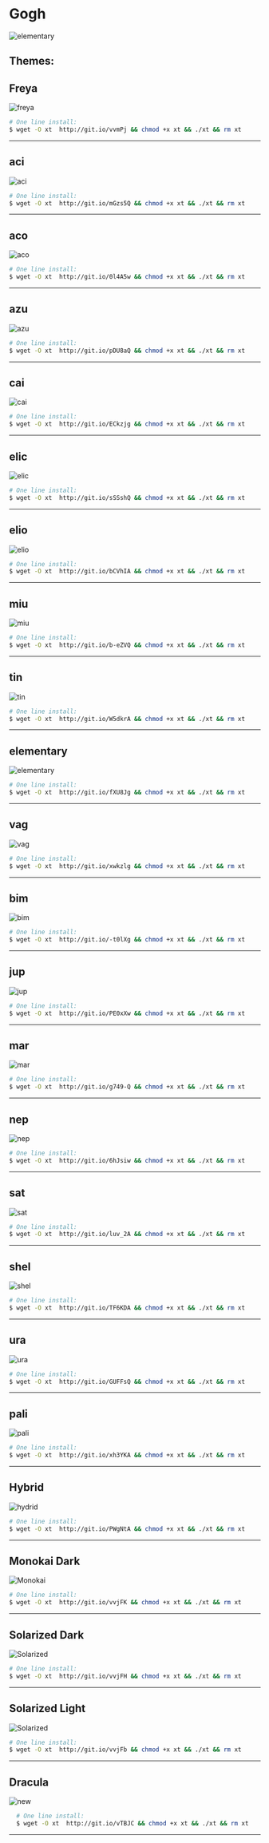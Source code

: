 Gogh
====

![elementary](https://raw.githubusercontent.com/Mayccoll/Elementary-OS-Terminal-Colors/master/images/Gogh-icons.png)

## Themes:

## Freya

![freya](https://raw.githubusercontent.com/Mayccoll/Elementary-OS-Terminal-Colors/master/images/freya.png)


```bash
# One line install:
$ wget -O xt  http://git.io/vvmPj && chmod +x xt && ./xt && rm xt
```

-----

## aci

![aci](https://raw.githubusercontent.com/Mayccoll/Elementary-OS-Terminal-Colors/master/images/aci.png)


```bash
# One line install:
$ wget -O xt  http://git.io/mGzs5Q && chmod +x xt && ./xt && rm xt
```

-----

## aco

![aco](https://raw.githubusercontent.com/Mayccoll/Elementary-OS-Terminal-Colors/master/images/aco.png)

```bash
# One line install:
$ wget -O xt  http://git.io/0l4A5w && chmod +x xt && ./xt && rm xt
```

-----

## azu

![azu](https://raw.githubusercontent.com/Mayccoll/Elementary-OS-Terminal-Colors/master/images/azu.png)

```bash
# One line install:
$ wget -O xt  http://git.io/pDU8aQ && chmod +x xt && ./xt && rm xt
```

-----

## cai

![cai](https://raw.githubusercontent.com/Mayccoll/Elementary-OS-Terminal-Colors/master/images/cai.png)

```bash
# One line install:
$ wget -O xt  http://git.io/ECkzjg && chmod +x xt && ./xt && rm xt
```

-----

## elic

![elic](https://raw.githubusercontent.com/Mayccoll/Elementary-OS-Terminal-Colors/master/images/elic.png)

```bash
# One line install:
$ wget -O xt  http://git.io/sSSshQ && chmod +x xt && ./xt && rm xt
```

-----

## elio

![elio](https://raw.githubusercontent.com/Mayccoll/Elementary-OS-Terminal-Colors/master/images/elio.png)

```bash
# One line install:
$ wget -O xt  http://git.io/bCVhIA && chmod +x xt && ./xt && rm xt
```

-----

## miu

![miu](https://raw.githubusercontent.com/Mayccoll/Elementary-OS-Terminal-Colors/master/images/miu.png)

```bash
# One line install:
$ wget -O xt  http://git.io/b-eZVQ && chmod +x xt && ./xt && rm xt
```

-----

## tin

![tin](https://raw.githubusercontent.com/Mayccoll/Elementary-OS-Terminal-Colors/master/images/tin.png)

```bash
# One line install:
$ wget -O xt  http://git.io/W5dkrA && chmod +x xt && ./xt && rm xt
```

-----

## elementary

![elementary](https://raw.githubusercontent.com/Mayccoll/Elementary-OS-Terminal-Colors/master/images/elementary.png)

```bash
# One line install:
$ wget -O xt  http://git.io/fXU8Jg && chmod +x xt && ./xt && rm xt
```

-----

## vag

![vag](https://raw.githubusercontent.com/Mayccoll/Elementary-OS-Terminal-Colors/master/images/vag.png)

```bash
# One line install:
$ wget -O xt  http://git.io/xwkzlg && chmod +x xt && ./xt && rm xt
```

-----

## bim

![bim](https://raw.githubusercontent.com/Mayccoll/Elementary-OS-Terminal-Colors/master/images/bim.png)

```bash
# One line install:
$ wget -O xt  http://git.io/-t0lXg && chmod +x xt && ./xt && rm xt
```

-----

## jup

![jup](https://raw.githubusercontent.com/Mayccoll/Elementary-OS-Terminal-Colors/master/images/jup.png)

```bash
# One line install:
$ wget -O xt  http://git.io/PE0xXw && chmod +x xt && ./xt && rm xt
```

-----

## mar

![mar](https://raw.githubusercontent.com/Mayccoll/Elementary-OS-Terminal-Colors/master/images/mar.png)

```bash
# One line install:
$ wget -O xt  http://git.io/g749-Q && chmod +x xt && ./xt && rm xt
```

-----

## nep

![nep](https://raw.githubusercontent.com/Mayccoll/Elementary-OS-Terminal-Colors/master/images/nep.png)

```bash
# One line install:
$ wget -O xt  http://git.io/6hJsiw && chmod +x xt && ./xt && rm xt
```

-----

## sat

![sat](https://raw.githubusercontent.com/Mayccoll/Elementary-OS-Terminal-Colors/master/images/vag.png)

```bash
# One line install:
$ wget -O xt  http://git.io/luv_2A && chmod +x xt && ./xt && rm xt
```

-----

## shel

![shel](https://raw.githubusercontent.com/Mayccoll/Elementary-OS-Terminal-Colors/master/images/shel.png)

```bash
# One line install:
$ wget -O xt  http://git.io/TF6KDA && chmod +x xt && ./xt && rm xt
```

-----

## ura

![ura](https://raw.githubusercontent.com/Mayccoll/Elementary-OS-Terminal-Colors/master/images/ura.png)

```bash
# One line install:
$ wget -O xt  http://git.io/GUFFsQ && chmod +x xt && ./xt && rm xt
```

-----

## pali

![pali](https://raw.githubusercontent.com/Mayccoll/Elementary-OS-Terminal-Colors/master/images/pali.png)

```bash
# One line install:
$ wget -O xt  http://git.io/xh3YKA && chmod +x xt && ./xt && rm xt
```

-----

## Hybrid

![hydrid](https://raw.githubusercontent.com/Mayccoll/Elementary-OS-Terminal-Colors/master/images/Hybrid.png)

```bash
# One line install:
$ wget -O xt  http://git.io/PWgNtA && chmod +x xt && ./xt && rm xt
```

-----

## Monokai Dark

![Monokai](https://raw.githubusercontent.com/Mayccoll/Elementary-OS-Terminal-Colors/master/images/monokai.dark.png)

```bash
# One line install:
$ wget -O xt  http://git.io/vvjFK && chmod +x xt && ./xt && rm xt
```

-----

## Solarized Dark

![Solarized](https://raw.githubusercontent.com/Mayccoll/Elementary-OS-Terminal-Colors/master/images/solarized.dark.png)

```bash
# One line install:
$ wget -O xt  http://git.io/vvjFH && chmod +x xt && ./xt && rm xt
```

-----

## Solarized Light

![Solarized](https://raw.githubusercontent.com/Mayccoll/Elementary-OS-Terminal-Colors/master/images/solarized.light.png)

```bash
# One line install:
$ wget -O xt  http://git.io/vvjFb && chmod +x xt && ./xt && rm xt
```

-----

## Dracula

![new](https://raw.githubusercontent.com/Mayccoll/Elementary-OS-Terminal-Colors/master/images/dracula.png)

```bash
  # One line install:
  $ wget -O xt  http://git.io/vTBJC && chmod +x xt && ./xt && rm xt
```

-----
